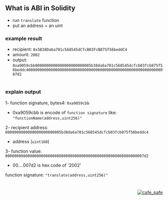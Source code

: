 ## What is ABI in Solidity

- run `translate` function
- put an address + an uint

### example result
- recipient: `0x5B38Da6a701c568545dCfcB03FcB875f56beddC4`
- amount: `2002`
- output: `0xa9059cbb0000000000000000000000005b38da6a701c568545dcfcb03fcb875f56beddc400000000000000000000000000000000000000000000000000000000000007d2`

#

### explain output
1- function signature, bytes4: `0xa9059cbb`
- 0xa9059cbb is encode of `function signature` like: `"functionName(address,uint256)"`

2- recipient address: `0000000000000000000000005b38da6a701c568545dcfcb03fcb875f56beddc4`
- address (`uint160`)

3- function value: `00000000000000000000000000000000000000000000000000000000000007d2`
- 00....007d2 is hex code of '2002'

function signature: `"translate(address,uint256)"`

#

<p align="right"> 
<a href="https://github.com/mosi-sol/live-contracts-s2" target="blank">
  <img src="https://img.shields.io/badge/License-MIT-blue?style=flat" alt="cafe_pafe" /></a>  
</p>
